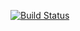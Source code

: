[![Build Status](https://www.travis-ci.org/dalvobarros/pontointeligente.svg?branch=master)](https://www.travis-ci.org/dalvobarros/pontointeligente)
